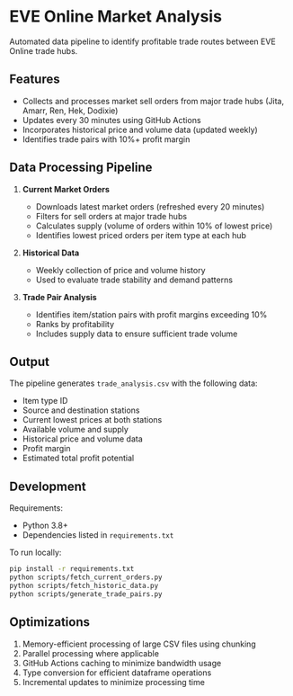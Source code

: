 # EVE Online Market Analysis

Automated data pipeline to identify profitable trade routes between EVE Online trade hubs.

## Features

- Collects and processes market sell orders from major trade hubs (Jita, Amarr, Ren, Hek, Dodixie)
- Updates every 30 minutes using GitHub Actions
- Incorporates historical price and volume data (updated weekly)
- Identifies trade pairs with 10%+ profit margin

## Data Processing Pipeline

1. **Current Market Orders**
   - Downloads latest market orders (refreshed every 20 minutes)
   - Filters for sell orders at major trade hubs
   - Calculates supply (volume of orders within 10% of lowest price)
   - Identifies lowest priced orders per item type at each hub

2. **Historical Data**
   - Weekly collection of price and volume history
   - Used to evaluate trade stability and demand patterns

3. **Trade Pair Analysis**
   - Identifies item/station pairs with profit margins exceeding 10%
   - Ranks by profitability
   - Includes supply data to ensure sufficient trade volume

## Output

The pipeline generates `trade_analysis.csv` with the following data:
- Item type ID
- Source and destination stations
- Current lowest prices at both stations
- Available volume and supply
- Historical price and volume data
- Profit margin
- Estimated total profit potential

## Development

Requirements:
- Python 3.8+
- Dependencies listed in `requirements.txt`

To run locally:
```bash
pip install -r requirements.txt
python scripts/fetch_current_orders.py
python scripts/fetch_historic_data.py
python scripts/generate_trade_pairs.py
```

## Optimizations

1. Memory-efficient processing of large CSV files using chunking
2. Parallel processing where applicable
3. GitHub Actions caching to minimize bandwidth usage
4. Type conversion for efficient dataframe operations
5. Incremental updates to minimize processing time

